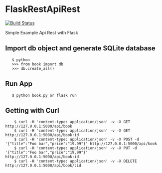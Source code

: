 # FlaskRestApiRest

[![Build Status](https://travis-ci.org/Tony133/FlaskRestApiRest.svg?branch=master)](https://travis-ci.org/Tony133/FlaskRestApiRest)

Simple Example Api Rest with Flask

## Import db object and generate SQLite database

```
   $ python
   >>> from book import db
   >>> db.create_all()
```

## Run App

```
   $ python book.py or flask run 
```

## Getting with Curl

```
    $ curl -H 'content-type: application/json' -v -X GET http://127.0.0.1:5000/api/book 
    $ curl -H 'content-type: application/json' -v -X GET http://127.0.0.1:5000/api/book:id
    $ curl -H 'content-type: application/json' -v -X POST -d '{"title":"Foo bar","price":"19.99"}' http://127.0.0.1:5000/api/book 
    $ curl -H 'content-type: application/json' -v -X PUT -d '{"title":"Foo bar","price":"19.99"}' http://127.0.0.1:5000/api/book:id
    $ curl -H 'content-type: application/json' -v -X DELETE http://127.0.0.1:5000/api/book/:id
```
